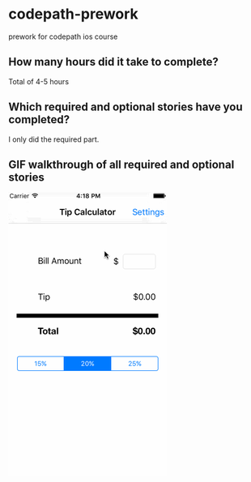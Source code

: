 # codepath-prework
prework for codepath ios course

## How many hours did it take to complete?

Total of 4-5 hours

## Which required and optional stories have you completed?

I only did the required part.

## GIF walkthrough of all required and optional stories 

![demo](https://raw.githubusercontent.com/patyoon/codepath-prework/master/demo.gif)
